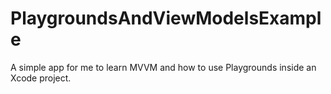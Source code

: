 # PlaygroundsAndViewModelsExample

A simple app for me to learn MVVM and how to use Playgrounds inside an Xcode project.


